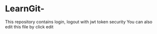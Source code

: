 # LearnGit-
This repository contains login, logout with jwt token security
You can also edit this file by click edit 

